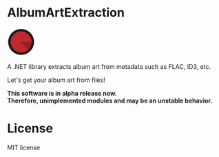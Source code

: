 # AlbumArtExtraction
![Logo](logo64.png)

A .NET library extracts album art from metadata such as FLAC, ID3, etc.

Let's get your album art from files!  

**This software is in alpha release now.**  
**Therefore, unimplemented modules and may be an unstable behavior.**

# License
MIT license
